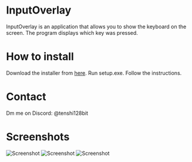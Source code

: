 # InputOverlay
InputOverlay is an application that allows you to show the keyboard on the screen. The program displays which key was pressed.

# How to install
Download the installer from [here](https://github.com/elefelen/InputOverlay/releases).
Run setup.exe.
Follow the instructions.

# Contact
Dm me on Discord: @tenshi128bit

# Screenshots
![Screenshot](https://github.com/elefelen/InputOverlay/blob/main/screenshots/Screenshot%20(104).png)
![Screenshot](https://github.com/elefelen/InputOverlay/blob/main/screenshots/Screenshot%20(105).png)
![Screenshot](https://github.com/elefelen/InputOverlay/blob/main/screenshots/Screenshot%20(106).png)
